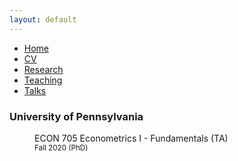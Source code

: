 ```yaml
---
layout: default
---
```


<ul>
<li><a href="./">Home</a></li>
<li><a href="./cv.html">CV</a></li>
<li><a href="./research.html">Research</a></li>
<li><a href="./teaching.html">Teaching</a></li>
<li><a href="./talks.html">Talks</a></li>
</ul>

<dl>
    <dt><h3>University of Pennsylvania</h3></dt>
    <dd>
        <p>ECON 705 Econometrics I - Fundamentals (TA) <br>
        <small>Fall 2020 (PhD)</small></p>
    </dd>
</dl>
